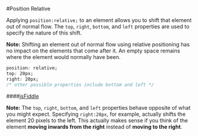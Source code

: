 #Position Relative

Applying `position:relative;` to an element allows you to shift that element out of normal flow. The `top`, `right`, `bottom`, and `left` properties are used to specify the nature of this shift.

**Note:** Shifting an element out of normal flow using relative positioning has no impact on the elements that come after it. An empty space remains where the element would normally have been.

```css
position: relative;
top: 20px;
right: 20px;
/* other possible properties include bottom and left */
```

####[jsFiddle](http://jsfiddle.net/cameron89/kMah2/)

**Note:** The `top`, `right`, `bottom`, and `left` properties behave opposite of what you might expect. Specifying `right:20px`, for example, actually shifts the element 20 pixels to the left. This actually makes sense if you think of the element **moving inwards from the right** instead of **moving to the right**.
